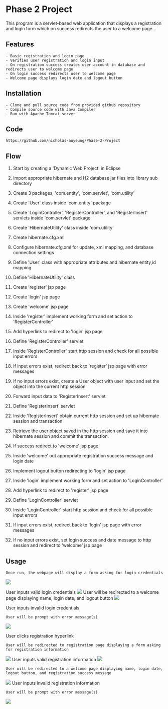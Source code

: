 # Phase 2 Project

This program is a servlet-based web application that displays a registration and login form which on success redirects the user to a welcome page...

## Features

	- Basic registration and login page
	- Verifies user registration and login input
	- On registration success creates user account in database and redirects user to welcome page
	- On login success redirects user to welcome page
	- Welcome page displays login date and logout button

## Installation

	- Clone and pull source code from provided github repository
	- Compile source code with Java Compiler
	- Run with Apache Tomcat server

## Code

	https://github.com/nicholas-auyeung/Phase-2-Project

## Flow

1. Start by creating a 'Dynamic Web Project' in Eclipse

2. Import appropriate hibernate and H2 database jar files into library sub directory

3. Create 3 packages, 'com.entity', 'com.servlet', 'com.utility'

4. Create 'User' class inside 'com.entity' package

5. Create 'LoginController', 'RegisterController', and 'RegisterInsert' servlets inside 'com.servlet' package

6. Create 'HibernateUtility' class inside 'com.utility'

7. Create hibernate.cfg.xml

8. Configure hibernate.cfg.xml for update, xml mapping, and database connection settings

9. Define 'User' class with appropriate attributes and hibernate entity,id mapping

10. Define 'HibernateUtility' class

11. Create 'register' jsp page

12. Create 'login' jsp page

13. Create 'welcome' jsp page

14. Inside 'register' implement working form and set action to 'RegisterController'

15. Add hyperlink to redirect to 'login' jsp page

16. Define 'RegisterController' servlet

17. Inside 'RegisterController' start http session and check for all possible input errors

18. If input errors exist, redirect back to 'register' jsp page with error messages

19. If no input errors exist, create a User object with user input and set the object into the current http session

20. Forward input data to 'RegisterInsert' servlet

21. Define 'RegisterInsert' servlet

22. Inside 'RegisterInsert' obtain current http session and set up hibernate session and transaction

23. Retrieve the user object saved in the http session and save it into hibernate session and commit the transaction.

24. If success redirect to 'welcome' jsp page

25. Inside 'welcome' out appropriate registration success message and login date

27. Implement logout button redirecting to 'login' jsp page

28. Inside 'login' implement working form and set action to 'LoginController'

29. Add hyperlink to redirect to 'register' jsp page

30. Define 'LoginController' servlet

31. Inside 'LoginController' start http session and check for all possible input errors

32. If input errors exist, redirect back to 'login' jsp page with error messages

33. If no input errors exist, set login success and date message to http session and redirect to 'welcome' jsp page


## Usage

	Once run, the webpage will display a form asking for login credentials
![](screenshots/login.png)

User inputs valid login credentials
![](screenshots/logininput.png)
	User will be redirected to a welcome page displaying name, login date, and logout button
![](screenshots/welcome.png)


User inputs invalid login credentials
	
	User will be prompt with error message(s)
![](screenshots/loginerror.png)

User clicks registration hyperlink

	User will be redirected to registration page displaying a form asking for registration information
![](screenshots/register.png)
User inputs valid registration information
![](screenshots/registerinput.png)

	User will be redirected to a welcome page displaying name, login date, logout button, and registration success message
![](screenshots/registersuccess.png)
User inputs invalid registration information
	
	User will be prompt with error message(s)
![](screenshots/registererror.png)